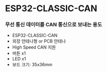 
# ESP32-CLASSIC-CAN

### 무선 통신 데이터를 CAN 통신으로 보내는 용도

- ESP32-CLASSIC-CAN
- 외장 안테나형 or PCB 안테나
- High Speed CAN 지원
- 버튼 x1
- LED x1
- 보드 크기: 35x36mm